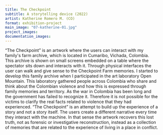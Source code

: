 ```yaml
---
title: The Checkpoint
subtitle: A storytelling device (2022)
artist: Katherine Romero M. (CO)
format: exhibition-project
main_image: "07-katherine-01.jpg"
project_images:
documentation_images:
---
```


“The Checkpoint” is an artwork where the users can interact with my family's farm archive, which is located in Cumaribo, Vichada, Colombia. This archive is shown on small screens embedded on a table where the spectator sits down and interacts with it. Through physical interfaces the user can walk and give sense to the Checkpoint Farm memories. I started to develop this family archive when I participated in the art laboratory Open Mountain. This laboratory gathered people across Colombia who share and think about the Colombian violence and how this is expressed through family memories and territory. As the war in Colombia has been long and the government has failed to recognize it. Therefore it is not possible for the victims to clarify the real facts related to violence that they had experienced. “The Checkpoint” is an attempt to build up the experience of a story and not a story itself. The users create a different narrative every time they interact with the machine. In that sense the artwork recovers this lost truth, not as forensic or investigative reconstruction, instead as a collection of memories that are related to the experience of living in a place in conflict.